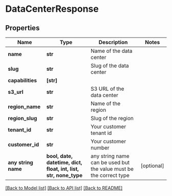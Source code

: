 # DataCenterResponse


## Properties
Name | Type | Description | Notes
------------ | ------------- | ------------- | -------------
**name** | **str** | Name of the data center | 
**slug** | **str** | Slug of the data center | 
**capabilities** | **[str]** |  | 
**s3_url** | **str** | S3 URL of the data center | 
**region_name** | **str** | Name of the region | 
**region_slug** | **str** | Slug of the region | 
**tenant_id** | **str** | Your customer tenant id | 
**customer_id** | **str** | Your customer number | 
**any string name** | **bool, date, datetime, dict, float, int, list, str, none_type** | any string name can be used but the value must be the correct type | [optional]

[[Back to Model list]](../README.md#documentation-for-models) [[Back to API list]](../README.md#documentation-for-api-endpoints) [[Back to README]](../README.md)


